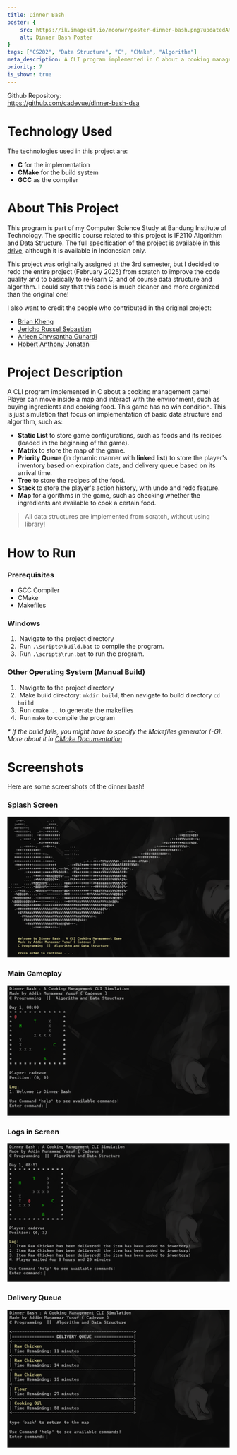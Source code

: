 ```yaml
---
title: Dinner Bash
poster: {
    src: https://ik.imagekit.io/moonwr/poster-dinner-bash.png?updatedAt=1739448445546&,
    alt: Dinner Bash Poster
}
tags: ["CS202", "Data Structure", "C", "CMake", "Algorithm"]
meta_description: A CLI program implemented in C about a cooking management game! Player can move inside a map and interact with the environment, such as buying ingredients and cooking food. This game has no win condition. This is just simulation that focus on implementation of basic data structure and algorithm. Addin Munawwar (Cadevue).
priority: 7
is_shown: true
---
```


Github Repository: <br>
https://github.com/cadevue/dinner-bash-dsa
<br>

# Technology Used
The technologies used in this project are:
- **C** for the implementation
- **CMake** for the build system
- **GCC** as the compiler


# About This Project 
This program is part of my Computer Science Study at Bandung Institute of Technology. The specific course related to this project is IF2110 Algorithm and Data Structure. The full specification of the project is available in [this drive](https://drive.google.com/file/d/1gQeH-QhoDWDdYWXeJJNCYY1YflFZMYGT/view?usp=sharing), although it is available in Indonesian only.

This project was originally assigned at the 3rd semester, but I decided to redo the entire project (February 2025) from scratch to improve the code quality and to basically to re-learn C, and of course data structure and algorithm. I could say that this code is much cleaner and more organized than the original one!

I also want to credit the people who contributed in the original project:
- [Brian Kheng](https://github.com/briankheng)
- [Jericho Russel Sebastian](https://github.com/JerichoFletcher)
- [Arleen Chrysantha Gunardi](https://github.com/arleenchr)
- [Hobert Anthony Jonatan](https://github.com/HobertJ)


# Project Description 
A CLI program implemented in C about a cooking management game! Player can move inside a map and interact with the environment, such as buying ingredients and cooking food. This game has no win condition. This is just simulation that focus on implementation of basic data structure and algorithm, such as:

- **Static List** to store game configurations, such as foods and its recipes (loaded in the beginning of the game).
- **Matrix** to store the map of the game.
- **Priority Queue** (in dynamic manner with **linked list**) to store the player's inventory based on expiration date, and delivery queue based on its arrival time.
- **Tree** to store the recipes of the food.
- **Stack** to store the player's action history, with undo and redo feature.
- **Map** for algorithms in the game, such as checking whether the ingredients are available to cook a certain food.

> All data structures are implemented from scratch, without using library!


# How to Run
### Prerequisites
- GCC Compiler
- CMake
- Makefiles

### Windows
1. &nbsp;Navigate to the project directory
2. &nbsp;Run `.\scripts\build.bat` to compile the program.
3. &nbsp;Run `.\scripts\run.bat` to run the program.

### Other Operating System (Manual Build)
1. &nbsp;Navigate to the project directory
2. &nbsp;Make build directory: `mkdir build`, then navigate to build directory `cd build`
3. &nbsp;Run `cmake ..` to generate the makefiles
4. &nbsp;Run `make` to compile the program


*\* If the build fails, you might have to specify the Makefiles generator (-G). More about it in [CMake Documentation](https://cmake.org/cmake/help/latest/manual/cmake-generators.7.html)*

# Screenshots 
Here are some screenshots of the dinner bash!

### Splash Screen
![Screenshot - Splash Screen](../../assets/project/dinner-bash/splash-screen.png)

### Main Gameplay
![Screenshot - Main Gameplay](../../assets/project/dinner-bash/main-gameplay.png)

### Logs in Screen
![Screenshot - Logs](../../assets/project/dinner-bash/logs.png)

### Delivery Queue
![Screenshot - Delivery Queue](../../assets/project/dinner-bash/delivery.png)